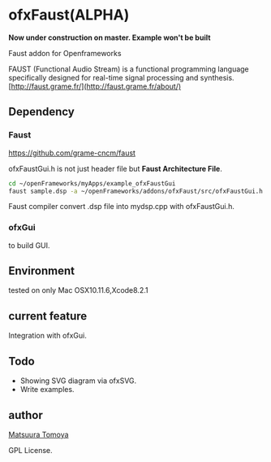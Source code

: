 # ofxFaust(ALPHA)

__Now under construction on master. Example won't be built__

Faust addon for Openframeworks

FAUST (Functional Audio Stream) is a functional programming language specifically designed for real-time signal processing and synthesis.
[http://faust.grame.fr/](http://faust.grame.fr/about/)

## Dependency

### Faust

<https://github.com/grame-cncm/faust>

ofxFaustGui.h is not just header file but **Faust Architecture File**.

```sh
cd ~/openFrameworks/myApps/example_ofxFaustGui
faust sample.dsp -a ~/openFrameworks/addons/ofxFaust/src/ofxFaustGui.h -o mydsp.cpp
```

Faust compiler convert .dsp file into mydsp.cpp with ofxFaustGui.h.

### ofxGui

to build GUI.

## Environment

tested on only Mac OSX10.11.6,Xcode8.2.1

## current feature

Integration with ofxGui.

## Todo

- Showing SVG diagram via ofxSVG.
- Write examples.


## author

[Matsuura Tomoya](matsuuratomoya.com)

GPL License.
